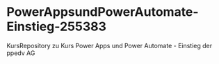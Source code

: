 # PowerAppsundPowerAutomate-Einstieg-255383
KursRepository zu Kurs Power Apps und Power Automate - Einstieg der ppedv AG
